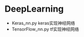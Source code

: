 # DeepLearning                                                                              

- Keras_nn.py keras实现神经网络
- TensorFlow_nn.py tf实现神经网络

